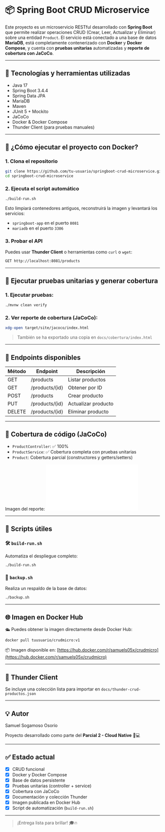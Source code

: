 # 📦 Spring Boot CRUD Microservice

Este proyecto es un microservicio RESTful desarrollado con **Spring Boot** que permite realizar operaciones CRUD (Crear, Leer, Actualizar y Eliminar) sobre una entidad `Product`. El servicio está conectado a una base de datos **MariaDB**, está completamente contenerizado con **Docker** y **Docker Compose**, y cuenta con **pruebas unitarias** automatizadas y **reporte de cobertura con JaCoCo**.

---

## 🧠 Tecnologías y herramientas utilizadas

- Java 17
- Spring Boot 3.4.4
- Spring Data JPA
- MariaDB
- Maven
- JUnit 5 + Mockito
- JaCoCo
- Docker & Docker Compose
- Thunder Client (para pruebas manuales)

---

## 🚀 ¿Cómo ejecutar el proyecto con Docker?

### 1. Clona el repositorio
```bash
git clone https://github.com/tu-usuario/springboot-crud-microservice.git
cd springboot-crud-microservice
```

### 2. Ejecuta el script automático
```bash
./build-run.sh
```
Esto limpiará contenedores antiguos, reconstruirá la imagen y levantará los servicios:
- `springboot-app` en el puerto `8081`
- `mariadb` en el puerto `3306`

### 3. Probar el API
Puedes usar **Thunder Client** o herramientas como `curl` o `wget`:
```bash
GET http://localhost:8081/products
```

---

## 🧪 Ejecutar pruebas unitarias y generar cobertura

### 1. Ejecutar pruebas:
```bash
./mvnw clean verify
```

### 2. Ver reporte de cobertura (JaCoCo):
```bash
xdg-open target/site/jacoco/index.html
```

> También se ha exportado una copia en `docs/cobertura/index.html`

---

## 🧪 Endpoints disponibles

| Método | Endpoint         | Descripción         |
|--------|------------------|---------------------|
| GET    | /products        | Listar productos    |
| GET    | /products/{id}   | Obtener por ID      |
| POST   | /products        | Crear producto      |
| PUT    | /products/{id}   | Actualizar producto |
| DELETE | /products/{id}   | Eliminar producto   |

---

## 🧪 Cobertura de código (JaCoCo)

- `ProductController`: ✅ 100%
- `ProductService`: ✅ Cobertura completa con pruebas unitarias
- `Product`: Cobertura parcial (constructores y getters/setters)

Imagen del reporte:
![Cobertura](docs/cobertura/index.html)

---

## 🧼 Scripts útiles

### 🛠 `build-run.sh`
Automatiza el despliegue completo:
```bash
./build-run.sh
```

### 💾 `backup.sh`
Realiza un respaldo de la base de datos:
```bash
./backup.sh
```

---

## 🌐 Imagen en Docker Hub

🛳️ Puedes obtener la imagen directamente desde Docker Hub:
```bash
docker pull tuusuario/crudmicro:v1
```
📦 Imagen disponible en: [https://hub.docker.com/r/samuels05x/crudmicro](https://hub.docker.com/r/samuels05x/crudmicro)

---

## 🔌 Thunder Client

Se incluye una colección lista para importar en `docs/thunder-crud-productos.json`

---

## 💡 Autor
Samuel Sogamoso Osorio

Proyecto desarrollado como parte del **Parcial 2 - Cloud Native** 🧠💻

---

## ✅ Estado actual

- [x] CRUD funcional
- [x] Docker y Docker Compose
- [x] Base de datos persistente
- [x] Pruebas unitarias (controller + service)
- [x] Cobertura con JaCoCo
- [x] Documentación y colección Thunder
- [x] Imagen publicada en Docker Hub
- [x] Script de automatización (`build-run.sh`)

---

> ¡Entrega lista para brillar! 🎓🔥

